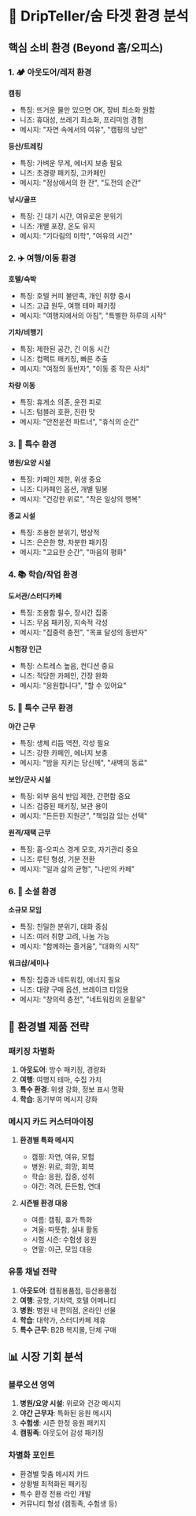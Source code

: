 # 🎯 DripTeller/숨 타겟 환경 분석

## 핵심 소비 환경 (Beyond 홈/오피스)

### 1. 🏕️ 아웃도어/레저 환경
**캠핑**
- 특징: 뜨거운 물만 있으면 OK, 장비 최소화 원함
- 니즈: 휴대성, 쓰레기 최소화, 프리미엄 경험
- 메시지: "자연 속에서의 여유", "캠핑의 낭만"

**등산/트레킹**
- 특징: 가벼운 무게, 에너지 보충 필요
- 니즈: 초경량 패키징, 고카페인
- 메시지: "정상에서의 한 잔", "도전의 순간"

**낚시/골프**
- 특징: 긴 대기 시간, 여유로운 분위기
- 니즈: 개별 포장, 온도 유지
- 메시지: "기다림의 미학", "여유의 시간"

### 2. ✈️ 여행/이동 환경
**호텔/숙박**
- 특징: 호텔 커피 불만족, 개인 취향 중시
- 니즈: 고급 원두, 여행 테마 패키징
- 메시지: "여행지에서의 아침", "특별한 하루의 시작"

**기차/비행기**
- 특징: 제한된 공간, 긴 이동 시간
- 니즈: 컴팩트 패키징, 빠른 추출
- 메시지: "여정의 동반자", "이동 중 작은 사치"

**차량 이동**
- 특징: 휴게소 의존, 운전 피로
- 니즈: 텀블러 호환, 진한 맛
- 메시지: "안전운전 파트너", "휴식의 순간"

### 3. 🏥 특수 환경
**병원/요양 시설**
- 특징: 카페인 제한, 위생 중요
- 니즈: 디카페인 옵션, 개별 밀봉
- 메시지: "건강한 위로", "작은 일상의 행복"

**종교 시설**
- 특징: 조용한 분위기, 명상적
- 니즈: 은은한 향, 차분한 패키징
- 메시지: "고요한 순간", "마음의 평화"

### 4. 📚 학습/작업 환경
**도서관/스터디카페**
- 특징: 조용함 필수, 장시간 집중
- 니즈: 무음 패키징, 지속적 각성
- 메시지: "집중력 충전", "목표 달성의 동반자"

**시험장 인근**
- 특징: 스트레스 높음, 컨디션 중요
- 니즈: 적당한 카페인, 긴장 완화
- 메시지: "응원합니다", "할 수 있어요"

### 5. 🌃 특수 근무 환경
**야간 근무**
- 특징: 생체 리듬 역전, 각성 필요
- 니즈: 강한 카페인, 에너지 보충
- 메시지: "밤을 지키는 당신께", "새벽의 동료"

**보안/군사 시설**
- 특징: 외부 음식 반입 제한, 간편함 중요
- 니즈: 검증된 패키징, 보관 용이
- 메시지: "든든한 지원군", "책임감 있는 선택"

**원격/재택 근무**
- 특징: 홈-오피스 경계 모호, 자기관리 중요
- 니즈: 루틴 형성, 기분 전환
- 메시지: "일과 삶의 균형", "나만의 카페"

### 6. 🎉 소셜 환경
**소규모 모임**
- 특징: 친밀한 분위기, 대화 중심
- 니즈: 여러 취향 고려, 나눔 가능
- 메시지: "함께하는 즐거움", "대화의 시작"

**워크샵/세미나**
- 특징: 집중과 네트워킹, 에너지 필요
- 니즈: 대량 구매 옵션, 브레이크 타임용
- 메시지: "창의력 충전", "네트워킹의 윤활유"

## 🎯 환경별 제품 전략

### 패키징 차별화
1. **아웃도어**: 방수 패키징, 경량화
2. **여행**: 여행지 테마, 수집 가치
3. **특수 환경**: 위생 강화, 정보 표시 명확
4. **학습**: 동기부여 메시지 강화

### 메시지 카드 커스터마이징
1. **환경별 특화 메시지**
   - 캠핑: 자연, 여유, 모험
   - 병원: 위로, 희망, 회복
   - 학습: 응원, 집중, 성취
   - 야간: 격려, 든든함, 연대

2. **시즌별 환경 대응**
   - 여름: 캠핑, 휴가 특화
   - 겨울: 따뜻함, 실내 활동
   - 시험 시즌: 수험생 응원
   - 연말: 야근, 모임 대응

### 유통 채널 전략
1. **아웃도어**: 캠핑용품점, 등산용품점
2. **여행**: 공항, 기차역, 호텔 어메니티
3. **병원**: 병원 내 편의점, 온라인 선물
4. **학습**: 대학가, 스터디카페 제휴
5. **특수 근무**: B2B 복지몰, 단체 구매

## 📊 시장 기회 분석

### 블루오션 영역
1. **병원/요양 시설**: 위로와 건강 메시지
2. **야간 근무자**: 특화된 응원 메시지
3. **수험생**: 시즌 한정 응원 패키지
4. **캠핑족**: 아웃도어 감성 패키징

### 차별화 포인트
- 환경별 맞춤 메시지 카드
- 상황별 최적화된 패키징
- 특수 환경 전용 라인 개발
- 커뮤니티 형성 (캠핑족, 수험생 등)